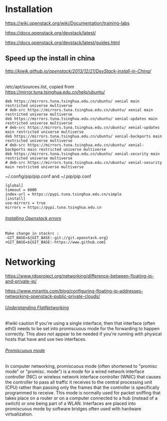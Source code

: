 # Installation

https://wiki.openstack.org/wiki/Documentation/training-labs

https://docs.openstack.org/devstack/latest/

https://docs.openstack.org/devstack/latest/guides.html

## Speed up the install in china

###### http://kiwik.github.io/openstack/2013/12/21/DevStack-install-in-China/

/etc/apt/sources.list, copied from https://mirror.tuna.tsinghua.edu.cn/help/ubuntu/

```
deb https://mirrors.tuna.tsinghua.edu.cn/ubuntu/ xenial main restricted universe multiverse
# deb-src https://mirrors.tuna.tsinghua.edu.cn/ubuntu/ xenial main restricted universe multiverse
deb https://mirrors.tuna.tsinghua.edu.cn/ubuntu/ xenial-updates main restricted universe multiverse
# deb-src https://mirrors.tuna.tsinghua.edu.cn/ubuntu/ xenial-updates main restricted universe multiverse
deb https://mirrors.tuna.tsinghua.edu.cn/ubuntu/ xenial-backports main restricted universe multiverse
# deb-src https://mirrors.tuna.tsinghua.edu.cn/ubuntu/ xenial-backports main restricted universe multiverse
deb https://mirrors.tuna.tsinghua.edu.cn/ubuntu/ xenial-security main restricted universe multiverse
# deb-src https://mirrors.tuna.tsinghua.edu.cn/ubuntu/ xenial-security main restricted universe multiverse
```

~/.config/pip/pip.conf and ~/.pip/pip.conf

```
[global]
timeout = 6000
index-url = https://pypi.tuna.tsinghua.edu.cn/simple
[install]
use-mirrors = true
mirrors = https://pypi.tuna.tsinghua.edu.cn
```

###### [Installing Openstack errors](https://stackoverflow.com/questions/20390267/installing-openstack-errors)

```
Make change in stackrc :
-GIT_BASE=${GIT_BASE:-git://git.openstack.org}
+GIT_BASE=${GIT_BASE:-https://www.github.com}
```


# Networking

https://www.rdoproject.org/networking/difference-between-floating-ip-and-private-ip/

https://www.mirantis.com/blog/configuring-floating-ip-addresses-networking-openstack-public-private-clouds/

###### [Understanding FlatNetworking](https://wiki.openstack.org/wiki/UnderstandingFlatNetworking)

#!wiki caution
If you're using a single interface, then that interface (often eth0) needs to be set into promiscuous mode for the forwarding to happen correctly. This _does not_ appear to be needed if you're running with physical hosts that have and use two interfaces.

###### [Promiscuous mode](https://en.wikipedia.org/wiki/Promiscuous_mode)

In computer networking, promiscuous mode (often shortened to "promisc mode" or "promisc. mode") is a mode for a wired network interface controller (NIC) or wireless network interface controller (WNIC) that causes the controller to pass all traffic it receives to the central processing unit (CPU) rather than passing only the frames that the controller is specifically programmed to receive. This mode is normally used for packet sniffing that takes place on a router or on a computer connected to a hub (instead of a switch) or one being part of a WLAN. Interfaces are placed into promiscuous mode by software bridges often used with hardware virtualization.

